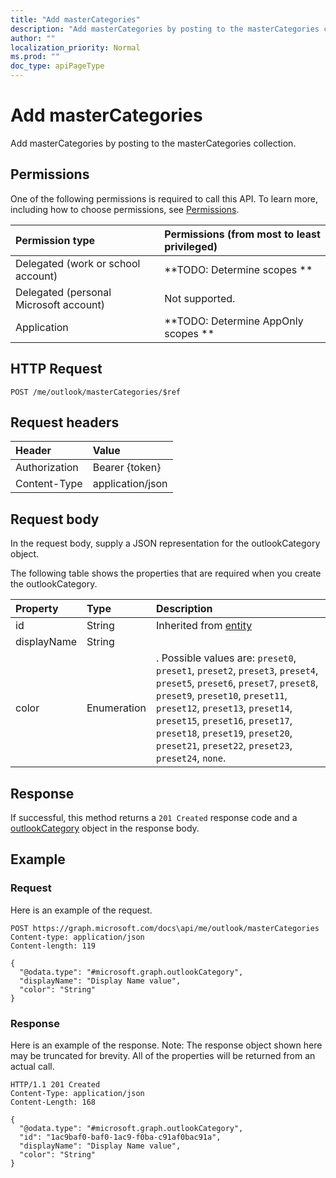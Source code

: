 ```yaml
---
title: "Add masterCategories"
description: "Add masterCategories by posting to the masterCategories collection."
author: ""
localization_priority: Normal
ms.prod: ""
doc_type: apiPageType
---
```


# Add masterCategories

Add masterCategories by posting to the masterCategories collection.

## Permissions
One of the following permissions is required to call this API. To learn more, including how to choose permissions, see [Permissions](/concepts/permissions-reference.md).

|Permission type|Permissions (from most to least privileged)|
|:---|:---|
|Delegated (work or school account)|**TODO: Determine scopes **|
|Delegated (personal Microsoft account)|Not supported.|
|Application|**TODO: Determine AppOnly scopes **|

## HTTP Request
<!-- {
  "blockType": "ignored"
}
-->
``` http
POST /me/outlook/masterCategories/$ref
```

## Request headers
|Header|Value|
|:---|:---|
|Authorization|Bearer {token}|
|Content-Type|application/json|

## Request body
In the request body, supply a JSON representation for the outlookCategory object.

The following table shows the properties that are required when you create the outlookCategory.

|Property|Type|Description|
|:---|:---|:---|
|id|String| Inherited from [entity](../resources/entity.md)|
|displayName|String||
|color|Enumeration|. Possible values are: `preset0`, `preset1`, `preset2`, `preset3`, `preset4`, `preset5`, `preset6`, `preset7`, `preset8`, `preset9`, `preset10`, `preset11`, `preset12`, `preset13`, `preset14`, `preset15`, `preset16`, `preset17`, `preset18`, `preset19`, `preset20`, `preset21`, `preset22`, `preset23`, `preset24`, `none`.|



## Response
If successful, this method returns a `201 Created` response code and a [outlookCategory](../resources/outlookcategory.md) object in the response body.

## Example

### Request
Here is an example of the request.
<!-- {
  "blockType": "request",
  "name": "create_outlookcategory_from_"
}
-->
``` http
POST https://graph.microsoft.com/docs\api/me/outlook/masterCategories
Content-type: application/json
Content-length: 119

{
  "@odata.type": "#microsoft.graph.outlookCategory",
  "displayName": "Display Name value",
  "color": "String"
}
```

### Response
Here is an example of the response. Note: The response object shown here may be truncated for brevity. All of the properties will be returned from an actual call.
<!-- {
  "blockType": "response",
  "truncated": true,
  "@odata.type": "microsoft.graph.outlookcategory"
}
-->
``` http
HTTP/1.1 201 Created
Content-Type: application/json
Content-Length: 168

{
  "@odata.type": "#microsoft.graph.outlookCategory",
  "id": "1ac9baf0-baf0-1ac9-f0ba-c91af0bac91a",
  "displayName": "Display Name value",
  "color": "String"
}
```

